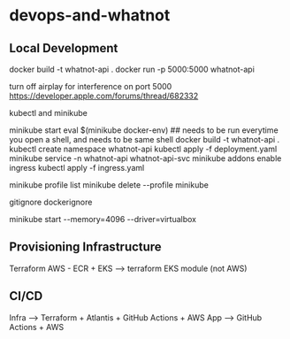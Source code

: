 # devops-and-whatnot

## Local Development

docker build -t whatnot-api .
docker run -p 5000:5000 whatnot-api

turn off airplay for interference on port 5000 https://developer.apple.com/forums/thread/682332

kubectl and minikube

minikube start
eval $(minikube docker-env) ## needs to be run everytime you open a shell, and needs to be same shell
docker build -t whatnot-api .
kubectl create namespace whatnot-api
kubectl apply -f deployment.yaml
minikube service -n whatnot-api whatnot-api-svc
minikube addons enable ingress
kubectl apply -f ingress.yaml

minikube profile list
minikube delete --profile minikube

gitignore
dockerignore

minikube start --memory=4096 --driver=virtualbox

## Provisioning Infrastructure

Terraform
AWS - ECR + EKS --> terraform EKS module (not AWS)

## CI/CD

Infra --> Terraform + Atlantis + GitHub Actions + AWS
App --> GitHub Actions + AWS
